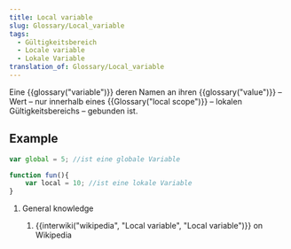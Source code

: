 ```yaml
---
title: Local variable
slug: Glossary/Local_variable
tags:
  - Gültigkeitsbereich
  - Locale variable
  - Lokale Variable
translation_of: Glossary/Local_variable
---
```

Eine {{glossary("variable")}} deren Namen an ihren {{glossary("value")}} – Wert – nur innerhalb eines {{Glossary("local scope")}} – lokalen Gültigkeitsbereichs – gebunden ist.

## Example

```js
var global = 5; //ist eine globale Variable

function fun(){
    var local = 10; //ist eine lokale Variable
}
```

1. General knowledge

    1. {{interwiki("wikipedia", "Local variable", "Local variable")}} on Wikipedia
